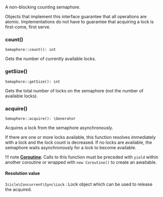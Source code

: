 A non-blocking counting semaphore.

Objects that implement this interface guarantee that all operations are atomic. Implementations do not have to guarantee that acquiring a lock is first-come, first serve.

### count()

    Semaphore::count(): int

Gets the number of currently available locks.

### getSize()

    Semaphore::getSize(): int

Gets the total number of locks on the semaphore (not the number of available locks).

### acquire()

    Semaphore::acquire(): \Generator

Acquires a lock from the semaphore asynchronously.

If there are one or more locks available, this function resolves immediately with a lock and the lock count is decreased. If no locks are available, the semaphore waits asynchronously for a lock to become available.

!!! note
    [**Coroutine**](../../manual/coroutines.md): Calls to this function must be preceded with `yield` within another coroutine or wrapped with `new Coroutine()` to create an awaitable.

#### Resolution value
`Icicle\Concurrent\Sync\Lock`
:   Lock object which can be used to release the acquired.
